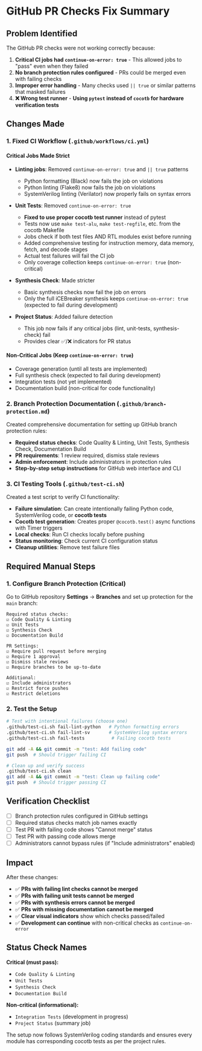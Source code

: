 # GitHub PR Checks Fix Summary

## Problem Identified

The GitHub PR checks were not working correctly because:

1. **Critical CI jobs had `continue-on-error: true`** - This allowed jobs to "pass" even when they failed
2. **No branch protection rules configured** - PRs could be merged even with failing checks
3. **Improper error handling** - Many checks used `|| true` or similar patterns that masked failures
4. **❌ Wrong test runner** - **Using `pytest` instead of `cocotb` for hardware verification tests**

## Changes Made

### 1. Fixed CI Workflow (`.github/workflows/ci.yml`)

#### Critical Jobs Made Strict
- **Linting jobs**: Removed `continue-on-error: true` and `|| true` patterns
  - Python formatting (Black) now fails the job on violations
  - Python linting (Flake8) now fails the job on violations  
  - SystemVerilog linting (Verilator) now properly fails on syntax errors

- **Unit Tests**: Removed `continue-on-error: true`
  - **Fixed to use proper cocotb test runner** instead of pytest
  - Tests now use `make test-alu`, `make test-regfile`, etc. from the cocotb Makefile
  - Jobs check if both test files AND RTL modules exist before running
  - Added comprehensive testing for instruction memory, data memory, fetch, and decode stages
  - Actual test failures will fail the CI job
  - Only coverage collection keeps `continue-on-error: true` (non-critical)

- **Synthesis Check**: Made stricter
  - Basic synthesis checks now fail the job on errors
  - Only the full iCEBreaker synthesis keeps `continue-on-error: true` (expected to fail during development)

- **Project Status**: Added failure detection
  - This job now fails if any critical jobs (lint, unit-tests, synthesis-check) fail
  - Provides clear ✅/❌ indicators for PR status

#### Non-Critical Jobs (Keep `continue-on-error: true`)
- Coverage generation (until all tests are implemented)
- Full synthesis check (expected to fail during development)
- Integration tests (not yet implemented)
- Documentation build (non-critical for code functionality)

### 2. Branch Protection Documentation (`.github/branch-protection.md`)

Created comprehensive documentation for setting up GitHub branch protection rules:

- **Required status checks**: Code Quality & Linting, Unit Tests, Synthesis Check, Documentation Build
- **PR requirements**: 1 review required, dismiss stale reviews
- **Admin enforcement**: Include administrators in protection rules
- **Step-by-step setup instructions** for GitHub web interface and CLI

### 3. CI Testing Tools (`.github/test-ci.sh`)

Created a test script to verify CI functionality:

- **Failure simulation**: Can create intentionally failing Python code, SystemVerilog code, or **cocotb tests**
- **Cocotb test generation**: Creates proper `@cocotb.test()` async functions with Timer triggers
- **Local checks**: Run CI checks locally before pushing
- **Status monitoring**: Check current CI configuration status
- **Cleanup utilities**: Remove test failure files

## Required Manual Steps

### 1. Configure Branch Protection (Critical)

Go to GitHub repository **Settings** → **Branches** and set up protection for the `main` branch:

```
Required status checks:
☑️ Code Quality & Linting
☑️ Unit Tests  
☑️ Synthesis Check
☑️ Documentation Build

PR Settings:
☑️ Require pull request before merging
☑️ Require 1 approval
☑️ Dismiss stale reviews
☑️ Require branches to be up-to-date

Additional:
☑️ Include administrators
☑️ Restrict force pushes  
☑️ Restrict deletions
```

### 2. Test the Setup

```bash
# Test with intentional failures (choose one)
.github/test-ci.sh fail-lint-python   # Python formatting errors
.github/test-ci.sh fail-lint-sv       # SystemVerilog syntax errors  
.github/test-ci.sh fail-tests          # Failing cocotb tests

git add -A && git commit -m "test: Add failing code"
git push  # Should trigger failing CI

# Clean up and verify success
.github/test-ci.sh clean  
git add -A && git commit -m "test: Clean up failing code"
git push  # Should trigger passing CI
```

## Verification Checklist

- [ ] Branch protection rules configured in GitHub settings
- [ ] Required status checks match job names exactly
- [ ] Test PR with failing code shows "Cannot merge" status
- [ ] Test PR with passing code allows merge
- [ ] Administrators cannot bypass rules (if "Include administrators" enabled)

## Impact

After these changes:
- ✅ **PRs with failing lint checks cannot be merged**
- ✅ **PRs with failing unit tests cannot be merged** 
- ✅ **PRs with synthesis errors cannot be merged**
- ✅ **PRs with missing documentation cannot be merged**
- ✅ **Clear visual indicators** show which checks passed/failed
- ✅ **Development can continue** with non-critical checks as `continue-on-error`

## Status Check Names

**Critical (must pass):**
- `Code Quality & Linting`
- `Unit Tests`
- `Synthesis Check` 
- `Documentation Build`

**Non-critical (informational):**
- `Integration Tests` (development in progress)
- `Project Status` (summary job)

The setup now follows SystemVerilog coding standards and ensures every module has corresponding cocotb tests as per the project rules.